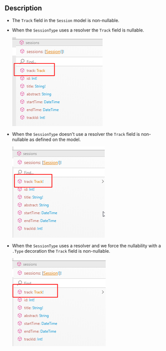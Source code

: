 ﻿
## Description

 - The `Track` field in the `Session` model is non-nullable.

 - When the `SessionType` uses a resolver the `Track` field is nullable.

   ![Session Type using a Resolver](images/with-resolver.png)

 - When the `SessionType` doesn't use a resolver the `Track` field is non-nullable as defined on the model.

   ![Session Type using a Resolver](images/without-resolver.png)

 - When the `SessionType` uses a resolver and we force the nullability with a `.Type` decoration the `Track` field is non-nullable.

   ![Session Type using a Resolver](images/with-resolver-with-type-decoration.png)

